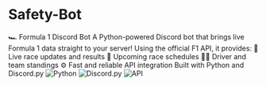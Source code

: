 # Safety-Bot
🏎️ Formula 1 Discord Bot  A Python-powered Discord bot that brings live Formula 1 data straight to your server! Using the official F1 API, it provides:  🏁 Live race updates and results  📅 Upcoming race schedules  🧑‍💻 Driver and team standings  ⚙️ Fast and reliable API integration  Built with Python and Discord.py
![Python](https://img.shields.io/badge/Python-3.11-blue?logo=python)
![Discord.py](https://img.shields.io/badge/Discord.py-Bot-5865F2?logo=discord&logoColor=white)
![API](https://img.shields.io/badge/API-Connected-success?logo=fastapi)
